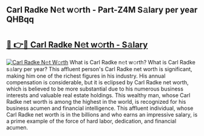## Carl Radke N𝚎t w𝚘rth - Part-Z4M S𝚊lary per year QHBqq

# <h2><a href="http://gc3por.nevu.top/?p=Carl+Radke">🔗 👉🔴 Carl Radke N𝚎t w𝚘rth - S𝚊lary</a></h2>

[![Carl Radke N𝚎t W𝚘rth](https://i.imgur.com/Oavwk0R.jpeg)](http://gc3por.nevu.top/?p=Carl+Radke)
What is Carl Radke n𝚎t w𝚘rth? What is Carl Radke s𝚊lary per year?
This affluent person's Carl Radke net worth is significant, making him one of the richest figures in his industry. His annual compensation is considerable, but it is eclipsed by Carl Radke net worth, which is believed to be more substantial due to his numerous business interests and valuable real estate holdings. This wealthy man, whose Carl Radke net worth is among the highest in the world, is recognized for his business acumen and financial intelligence. This affluent individual, whose Carl Radke net worth is in the billions and who earns an impressive salary, is a prime example of the force of hard labor, dedication, and financial acumen.
